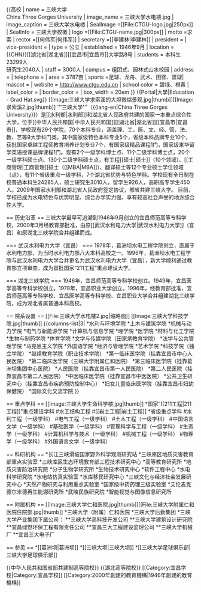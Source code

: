 {{高校
| name = 三峡大学<br />China Three Gorges University
| image_name = 三峡大学水电楼.jpg
| image_caption     = 三峡大学水电楼
| SealImage =[[File:CTGU-logo.jpg|250px]]
| SealInfo = 三峡大学校徽
| logo =[[File:CTGU-name.jpg|300px]]
| motto =求索
| rector =[[何伟军|何伟军]]
| secretary =[[李建林|李建林]] 
| president =
| vice-president =
| type = 公立
| established = 1946年9月
| location = {{CHN}}[[湖北省|湖北省]][[宜昌市|宜昌市]]大学路8号
| students = 本科生23299人<br />研究生2040人
| staff = 3000人
| campus = 组团式、园林式山水校园
| address = 
| telephone =
| area = 3787亩
| sports =足球、龙舟、武术、田径、篮球| mascot =
| website = http://www.ctgu.edu.cn
| school color = 碧绿、橙黄
| label_color = 
| border_color =
| box_width = 20em
}}
{{Portal|大學|Education - Grad Hat.svg}}
[[Image:三峡大学求索溪的大坝微缩景观.jpg|thumb]][[Image:求索溪2.jpg|thumb]]
'''三峡大学'''（{{lang-en|China Three Gorges University}}）是[[水利部|水利部]]和湖北省人民政府共建的国家一本重点综合性大学，位于[[中华人民共和国|中华人民共和国]][[湖北省|湖北省]][[宜昌市|宜昌市]]，学校现有29个学院，70个本科专业，涵盖理、工、医、文、经、管、法、教、艺等9大学科门类。其中国家级特色本科专业5个，省级本科品牌专业10个，获批国家卓越工程师教育培养计划专业7个，有国家级精品课程1门，国家级来华留学英语授课品牌课程1门。现有2个一级学科博士点、11个二级学科博士点，20个一级学科硕士点、130个二级学科硕士点，有工程[[硕士|硕士]]（10个领域）、[[工商管理|工商管理]]硕士（[[MBA|MBA]]）、翻译硕士等12个专业硕士学位领域（点），有11个省级重点一级学科，7个湖北省优势与特色学科。学校现有全日制在校普通本科生24285人，硕士研究生3010人，留学生926人，高职高专学生450人。2009年国家水利部和湖北省人民政府签定协议，部省共建三峡大学。 目前，学校已成为水电特色与优势明显、综合办学实力强、享有较高社会声誉的地方综合性大学。

== 历史沿革 ==
三峡大学最早可追溯到1946年9月创立的宜昌师范高等专科学校，2000年3月经教育部批准，由原[[武汉水利电力大学|武汉水利电力大学]]（宜昌）和原湖北三峡学院合并组建而成。

=== 武汉水利电力大学（宜昌） ===
1978年，葛洲坝水电工程学院创立，直属于水利电力部，为当时水利电力部八大本科高校之一。1996年，葛洲坝水电工程学院与武汉水利电力大学合并更名为武汉水利电力大学（宜昌），新大学顺利通过教育部立项审查，成为首批国家“211工程”重点建设大学。

=== 湖北三峡学院 ===
1946年，宜昌师范高等专科学校创立。1949年，宜昌医学高等专科学校创立。1978年，宜昌职业大学创立。1996年，经教育部批准，宜昌师范高等专科学校、宜昌医学高等专科学校、宜昌职业大学合并组建湖北三峡学院，成为湖北省属普通本科高校。

== 院系设置 ==
[[File:三峡大学水电楼2.jpg|缩略图]]
[[Image:三峡大学科技学院.jpg|thumb]]
{{columns-list|3|
*水利与环境学院
*土木与建筑学院
*机械与动力学院
*电气与新能源学院
*计算机与信息学院
*理学院
*医学院
*材料与化工学院
*生物与制药学院
*体育学院
*文学与传媒学院（田家炳教育学院）
*法学与公共管理学院
*马克思主义学院
*外国语学院
*经济与管理学院
*艺术学院
*科技学院（独立学院）
*继续教育学院（职业技术学院）
*第一临床医学院（挂靠宜昌市中心人民医院）
*第二临床医学院（三峡大学附属仁和医院）
*第三临床医学院（挂靠葛洲坝集团中心医院）
*人民医院（挂靠宜昌市第一人民医院）
*第二人民医院（挂靠宜昌市第二人民医院）
*中医临床医学院（挂靠宜昌市中医医院）
*公共卫生研究中心（挂靠宜昌市疾病预防控制中心）
*妇女儿童临床医学院（挂靠宜昌市妇幼保健院）
*国际文化交流学院
}}

== 重点学科 ==
[[Image:三峡大学生命科学楼.jpg|thumb]]
*国家“[[211工程|211工程]]”重点建设学科
#水工结构工程
#[[岩土工程|岩土工程]]
*省级重点学科
#水利工程（一级学科）
#电气工程（一级学科）
#土木工程（一级学科）
#中国语言文学（一级学科）
#基础医学（一级学科）
#管理科学与工程（一级学科）
#生态学（一级学科）
#计算机科学与技术（一级学科）
#机械工程（一级学科）
#物理学（一级学科）
#外国语言文学（一级学科）

== 科研机构 ==
*长江三峡滑坡国家野外科学观测研究站
*三峡库区地质灾害教育部重点实验室
*三峡库区生态环境教育部工程技术研究中心
*高等教育研究所
*地质灾害防治研究院
*分子生物学研究所
*生物技术研究中心
*软件工程中心
*水电科学研究院
*水电站仿真实验室
*水库移民研究中心
*三峡文化与经济社会发展研究中心
*天然产物研究与利用重点实验室
*国家级中药药理三级实验室
*艾伦麦克德尔米德再生能源研究所
*武陵民族研究院
*智能视觉与图像信息研究所

== 附属机构 ==
[[Image:三峡大学仁和医院.jpg|thumb]][[File:三峡大学附属仁和医院住院部.jpg|thumb]]
*三峡大学（附属）仁和医院 
*三峡大学后勤集团 
*三峡大学产业集团下属公司：
**三峡大学高科技开发公司 
**三峡大学建筑设计研究院 
**宜昌绿野环保工程有限责任公司 
**宜昌三大工程建设监理公司
**三峡大学机械厂
**宜昌三大电子厂

== 参见 == 
*[[葛洲坝|葛洲坝]]
*[[三峡大坝|三峡大坝]]
*[[三峡大学足球俱乐部|三峡大学足球俱乐部]]

{{中华人民共和国省部共建制高等院校}}
{{湖北高等院校}}
[[Category:宜昌学校|Category:宜昌学校]]
[[Category:2000年創建的教育機構|1946年創建的教育機構]]